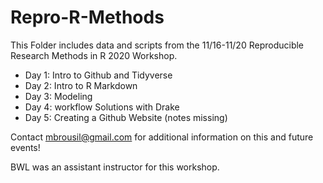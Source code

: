 # Repro-R-Methods


This Folder includes data and scripts from the 11/16-11/20 Reproducible Research Methods in R 2020 Workshop. 

- Day 1: Intro to Github and Tidyverse
- Day 2: Intro to R Markdown
- Day 3: Modeling
- Day 4: workflow Solutions with Drake
- Day 5: Creating a Github Website (notes missing)

Contact mbrousil@gmail.com for additional information on this and future events! 


BWL was an assistant instructor for this workshop.
